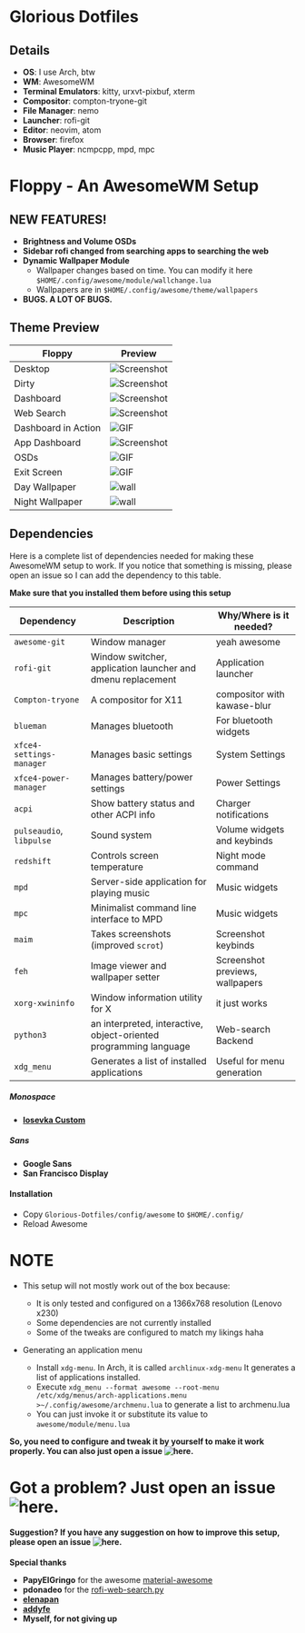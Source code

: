 # Glorious Dotfiles

## Details
+ **OS**: I use Arch, btw
+ **WM**: AwesomeWM
+ **Terminal Emulators**: kitty, urxvt-pixbuf, xterm
+ **Compositor**: compton-tryone-git
+ **File Manager**: nemo
+ **Launcher**: rofi-git
+ **Editor**: neovim, atom
+ **Browser**: firefox
+ **Music Player**: ncmpcpp, mpd, mpc

# Floppy - An AwesomeWM Setup

## NEW FEATURES!
+ **Brightness and Volume OSDs**
+ **Sidebar rofi changed from searching apps to searching the web**
+ **Dynamic Wallpaper Module**
  - Wallpaper changes based on time. You can modify it here `$HOME/.config/awesome/module/wallchange.lua`
  - Wallpapers are in `$HOME/.config/awesome/theme/wallpapers`
+ **BUGS. A LOT OF BUGS.**

## Theme Preview  

| Floppy | Preview |
| --- | --- |
| Desktop | ![Screenshot](https://github.com/ilovecookieee/Glorious-Dotfiles/blob/master/screenshots/desktop.png) |
| Dirty | ![Screenshot](https://github.com/ilovecookieee/Glorious-Dotfiles/blob/master/screenshots/dirty.png)   |
| Dashboard | ![Screenshot](https://github.com/ilovecookieee/Glorious-Dotfiles/blob/master/screenshots/dashboard.png) |
| Web Search | ![Screenshot](https://github.com/ilovecookieee/Glorious-Dotfiles/blob/master/screenshots/rofi-searchweb.gif) |
| Dashboard in Action | ![GIF](https://github.com/ilovecookieee/Glorious-Dotfiles/blob/master/screenshots/dashboardinaction.gif) |
| App Dashboard | ![Screenshot](https://github.com/ilovecookieee/Glorious-Dotfiles/blob/master/screenshots/application-dashboard.png) |
| OSDs | ![GIF](https://github.com/ilovecookieee/Glorious-Dotfiles/blob/master/screenshots/OSDs.gif) |
| Exit Screen | ![GIF](https://github.com/ilovecookieee/Glorious-Dotfiles/blob/master/screenshots/exit-screen.png) |
| Day Wallpaper | ![wall](https://github.com/ilovecookieee/Glorious-Dotfiles/blob/master/screenshots/day-wallpaper.jpg)  
| Night Wallpaper | ![wall](https://github.com/ilovecookieee/Glorious-Dotfiles/blob/master/screenshots/night-wallpaper.jpg)  


## Dependencies
Here is a complete list of dependencies needed for making these AwesomeWM setup to work.
If you notice that something is missing, please open an issue so I can add the dependency to this table.

**Make sure that you installed them before using this setup**  

| Dependency | Description | Why/Where is it needed? |
| --- | --- | --- |
| `awesome-git` | Window manager | yeah awesome |
| `rofi-git` | Window switcher, application launcher and dmenu replacement | Application launcher |
| `Compton-tryone` | A compositor for X11 | compositor with kawase-blur |
| `blueman` | Manages bluetooth | For bluetooth widgets |
| `xfce4-settings-manager` | Manages basic settings | System Settings |
| `xfce4-power-manager` | Manages battery/power settings | Power Settings |
| `acpi` | Show battery status and other ACPI info | Charger notifications |
| `pulseaudio`, `libpulse` | Sound system | Volume widgets and keybinds |
| `redshift` | Controls screen temperature | Night mode command |
| `mpd` | Server-side application for playing music | Music widgets |
| `mpc` | Minimalist command line interface to MPD | Music widgets |
| `maim` | Takes screenshots (improved `scrot`) | Screenshot keybinds |
| `feh` | Image viewer and wallpaper setter | Screenshot previews, wallpapers |
| `xorg-xwininfo` | Window information utility for X | it just works |
| `python3`| an interpreted, interactive, object-oriented programming language | Web-search Backend |
| `xdg_menu` | Generates a list of installed applications | Useful for menu generation |


##### Monospace
+ **[Iosevka Custom](https://github.com/elenapan/dotfiles/)**

##### Sans
+ **Google Sans**
+ **San Francisco Display**

#### Installation
+ Copy `Glorious-Dotfiles/config/awesome` to `$HOME/.config/`
+ Reload Awesome

# NOTE  
+ This setup will not mostly work out of the box because:  
  - It is only tested and configured on a 1366x768 resolution (Lenovo x230)  
  - Some dependencies are not currently installed  
  - Some of the tweaks are configured to match my likings haha  

+ Generating an application menu  
  - Install `xdg-menu`. In Arch, it is called `archlinux-xdg-menu` It generates a list of applications installed.  
  - Execute `xdg_menu --format awesome --root-menu /etc/xdg/menus/arch-applications.menu >~/.config/awesome/archmenu.lua` to generate a list to archmenu.lua  
  - You can just invoke it or substitute its value to `awesome/module/menu.lua`  

**So, you need to configure and tweak it by yourself to make it work properly. You can also just open a issue ![here](https://github.com/ilovecookieee/Glorious-Dotfiles/issues/new).**


# Got a problem? Just open an issue ![here](https://github.com/ilovecookieee/Glorious-Dotfiles/issues/new).
#### Suggestion? If you have any suggestion on how to improve this setup, please open an issue ![here](https://github.com/ilovecookieee/Glorious-Dotfiles/issues/new).  


**Special thanks**
+ **PapyElGringo** for the awesome [material-awesome](https://github.com/PapyElGringo/material-awesome)
+ **pdonadeo** for the [rofi-web-search.py](https://github.com/pdonadeo/rofi-web-search)
+ **[elenapan](https://github.com/elenapan/dotfiles)**
+ **[addyfe](https://github.com/addy-dclxvi/almighty-dotfiles)**
+ **Myself, for not giving up**
